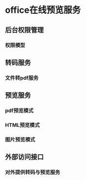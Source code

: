 # office在线预览服务

## 后台权限管理

### 权限模型

## 转码服务

### 文件转pdf服务

## 预览服务

### pdf预览模式

### HTML预览模式

### 图片预览模式

## 外部访问接口

### 对外提供转码与预览服务

